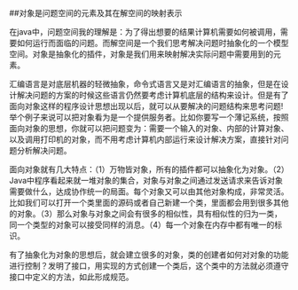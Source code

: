 ##对象是问题空间的元素及其在解空间的映射表示

  在java中，问题空间我的理解是：为了得出想要的结果计算机需要如何被调用，需要如何运行而面临的问题。而解空间是一个我们思考解决问题时抽象化的一个模型空间。对象是抽象化的插件，对象是我们用来映射解决实际问题中需要用到的元素。

  汇编语言是对底层机器的轻微抽象，命令式语言又是对汇编语言的抽象，但是在设计解决问题的方案的时候这些语言仍然要考虑计算机底层的结构来设计。但是有了面向对象这样的程序设计思想出现以后，就可以从要解决的问题结构来思考问题!举个例子来说可以把对象看为是一个提供服务者。比如你要写一个薄记系统，按照面向对象的思想，你就可以把问题变为：需要一个输入的对象、内部的计算对象、以及调用打印机的对象，而不用考虑计算机内部运行来设计解决方案，直接针对问题分析解决问题。
 

  面向对象就有几大特点：（1）万物皆对象，所有的插件都可以抽象化为对象。（2）Java中程序看起来就一堆对象的集合，对象与对象之间通过发送请求来告诉对象需要做什么，达成协作统一的局面。每个对象又可以由其他对象构成，非常灵活。比如我们可以打开一个类里面的源码或者自己新建一个类，里面都会用到很多其他的对象。（3）那么对象与对象之间会有很多的相似性，具有相似性的归为一类，同一个类型的对象可以接受同样的消息。（4）每一个对象在内存中都有唯一的标识。

  有了抽象化为对象的思想后，就会建立很多的对象，类的创建者如何对对象的功能进行控制？发明了接口，用实现的方式创建一个类后，这个类中的方法就必须遵守接口中定义的方法，如此形成规范。
